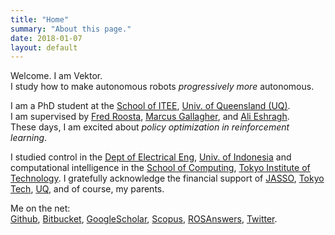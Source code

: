 ```yaml
---
title: "Home"
summary: "About this page."
date: 2018-01-07
layout: default
---
```


Welcome. I am Vektor. <br />
I study how to make autonomous robots _progressively more_ autonomous. <br />

I am a PhD student at the [School of ITEE](http://www.itee.uq.edu.au/), 
[Univ. of Queensland (UQ)](https://www.uq.edu.au/). <br />
I am supervised by 
[Fred Roosta](https://people.smp.uq.edu.au/FredRoosta/), 
[Marcus Gallagher](http://staff.itee.uq.edu.au/marcusg/index.html), and
[Ali Eshragh](http://www.alieshragh.info/).<br />
These days, I am excited about _policy optimization in reinforcement learning_.

I studied control in the [Dept of Electrical Eng](http://www.ee.ui.ac.id), [Univ. of Indonesia](http://www.ui.ac.id/en/) and
computational intelligence in the [School of Computing](https://www.titech.ac.jp/english/about/organization/schools/organization04.html), [Tokyo Institute of Technology](https://www.titech.ac.jp/english/).
I gratefully acknowledge the financial support of [JASSO](http://www.jasso.go.jp/en/), [Tokyo Tech](https://www.titech.ac.jp/english/), [UQ](https://www.uq.edu.au/), and of course, my parents.

Me on the net: <br/>
[Github](https://github.com/tttor), 
[Bitbucket](https://bitbucket.org/tttor/), 
[GoogleScholar](https://scholar.google.com/citations?user=AYOBcPYAAAAJ), 
[Scopus](https://www.scopus.com/authid/detail.uri?authorId=56595210300), 
[ROSAnswers](https://answers.ros.org/users/1552/tor/),
[Twitter](https://twitter.com/tttorrr).
